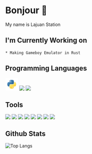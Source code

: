 # Bonjour :wave:
My name is Lajuan Station

## I'm Currently Working on

 <!--* Intel 8080 CPU Emulator in C-->
<!-- * Learning Go
    * Tic-Tac-Toe game in Go with GUI and AI -->
    * Making Gameboy Emulator in Rust
<!-- * Learning TypeScript -->

## Programming Languages

<p>
<!-- Python -->
<img src="https://raw.githubusercontent.com/github/explore/80688e429a7d4ef2fca1e82350fe8e3517d3494d/topics/python/python.png" alt="Python" height="40">
<!-- C -->
<img  src="https://cdn.jsdelivr.net/gh/devicons/devicon/icons/c/c-original.svg" height = "40">
<!-- Java -->
<img  src="https://cdn.jsdelivr.net/gh/devicons/devicon/icons/java/java-original.svg" height = "40">
</p>

## Tools
<p>
<!-- Amtel Studio-->
<img src="https://www.it.unlv.edu/sites/default/files/styles/250_width/public/sites/default/files/assets/software/logos/atmel_studio.png?itok=bO_6oTM6" height="40">
<!-- VS Code -->
<img src="https://upload.wikimedia.org/wikipedia/commons/thumb/2/2d/Visual_Studio_Code_1.18_icon.svg/1200px-Visual_Studio_Code_1.18_icon.svg.png" height="40">

<!-- Eclipse -->
<img src="https://cdn.freebiesupply.com/logos/large/2x/eclipse-11-logo-png-transparent.png" height="40">

<!-- Intellij -->
<img src="https://upload.wikimedia.org/wikipedia/commons/thumb/9/9c/IntelliJ_IDEA_Icon.svg/1200px-IntelliJ_IDEA_Icon.svg.png" height="40">

<!-- Arduino -->
<img src="https://upload.wikimedia.org/wikipedia/commons/thumb/8/87/Arduino_Logo.svg/1024px-Arduino_Logo.svg.png" height="40">

<!-- Git -->
<img src="https://git-scm.com/images/logos/downloads/Git-Icon-1788C.png" height="40">

<!-- GitHub-->
<img src="https://upload.wikimedia.org/wikipedia/commons/thumb/9/91/Octicons-mark-github.svg/2048px-Octicons-mark-github.svg.png" height="40">

<!-- Multisim -->
<img src="https://blog.digilentinc.com/wp-content/uploads/2015/01/184_multisim_app_icon_ill-600x594.png" height="40">




</p>


## Github Stats

![Top Langs](https://github-readme-stats.vercel.app/api/top-langs/?username=WuGambinos&theme=github_dark)







<!--
**WuGambinos/WuGambinos** is a ✨ _special_ ✨ repository because its `README.md` (this file) appears on your GitHub profile.

Here are some ideas to get you started:

- 🔭 I’m currently working on ...
- 🌱 I’m currently learning ...
- 👯 I’m looking to collaborate on ...
- 🤔 I’m looking for help with ...
- 💬 Ask me about ...
- 📫 How to reach me: ...
- 😄 Pronouns: ...
- ⚡ Fun fact: ...
-->
